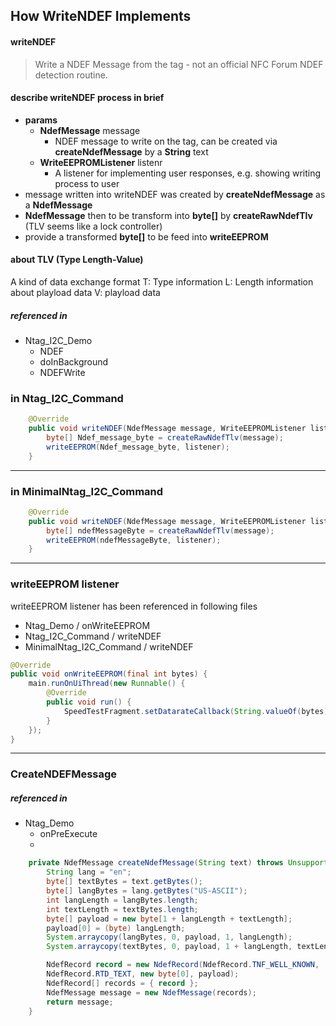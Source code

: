 

##  How WriteNDEF Implements
#### writeNDEF
>Write a NDEF Message from the tag - not an official NFC Forum NDEF  detection routine.
#### describe writeNDEF process in brief
- **params**
	- **NdefMessage** message
		- NDEF message to write on the tag, can be created via **createNdefMessage** by a **String** text
	- **WriteEEPROMListener** listenr
		- A listener for implementing user responses, e.g. showing writing process to user
- message written into writeNDEF was created by **createNdefMessage** as a **NdefMessage**
- **NdefMessage** then to be transform into **byte[]** by **createRawNdefTlv**  (TLV seems like a lock controller)
- provide a transformed **byte[]** to be feed into **writeEEPROM**

#### about TLV (Type Length-Value)
A kind of data exchange format
T: Type information
L: Length information about playload data
V: playload data

##### referenced in
- Ntag_I2C_Demo
	- NDEF
	- doInBackground
	- NDEFWrite

### in Ntag_I2C_Command
```java
	@Override  
	public void writeNDEF(NdefMessage message, WriteEEPROMListener listener) throws IOException, FormatException {  
		byte[] Ndef_message_byte = createRawNdefTlv(message);  
		writeEEPROM(Ndef_message_byte, listener);  
	}	 
```
-----------------

### in MinimalNtag_I2C_Command
```java
	@Override  
	public void writeNDEF(NdefMessage message, WriteEEPROMListener listener) throws IOException, FormatException, CommandNotSupportedException {  
		byte[] ndefMessageByte = createRawNdefTlv(message);  
		writeEEPROM(ndefMessageByte, listener);  
	}
```
-------------

###  writeEEPROM listener
writeEEPROM listener has been referenced in following files
- Ntag_Demo / onWriteEEPROM
- Ntag_I2C_Command / writeNDEF
- MinimalNtag_I2C_Command / writeNDEF

```java
@Override  
public void onWriteEEPROM(final int bytes) {  
	main.runOnUiThread(new Runnable() {  
		@Override  
		public void run() {  
			SpeedTestFragment.setDatarateCallback(String.valueOf(bytes) + " Bytes written");  
		}  
	});  
}
```
---------------------

### CreateNDEFMessage
##### referenced in
- Ntag_Demo
	- onPreExecute
	- 
```java
	private NdefMessage createNdefMessage(String text) throws UnsupportedEncodingException {  
		String lang = "en";  
		byte[] textBytes = text.getBytes();  
		byte[] langBytes = lang.getBytes("US-ASCII");  
		int langLength = langBytes.length;  
		int textLength = textBytes.length;  
		byte[] payload = new byte[1 + langLength + textLength];  
		payload[0] = (byte) langLength;  
		System.arraycopy(langBytes, 0, payload, 1, langLength);  
		System.arraycopy(textBytes, 0, payload, 1 + langLength, textLength);  

		NdefRecord record = new NdefRecord(NdefRecord.TNF_WELL_KNOWN,  
		NdefRecord.RTD_TEXT, new byte[0], payload);  
		NdefRecord[] records = { record };  
		NdefMessage message = new NdefMessage(records);  
		return message;  
	}  
```

<!--stackedit_data:
eyJoaXN0b3J5IjpbMTk0NTIyMTgwXX0=
-->